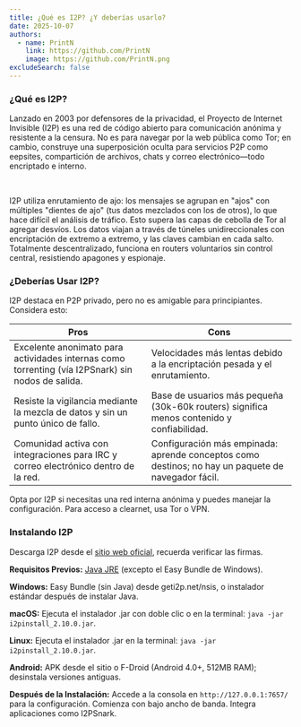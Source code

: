 ```yaml
---
title: ¿Qué es I2P? ¿Y deberías usarlo?
date: 2025-10-07
authors:
  - name: PrintN
    link: https://github.com/PrintN
    image: https://github.com/PrintN.png
excludeSearch: false
---
```

### ¿Qué es I2P?
Lanzado en 2003 por defensores de la privacidad, el Proyecto de Internet Invisible (I2P) es una red de código abierto para comunicación anónima y resistente a la censura. No es para navegar por la web pública como Tor; en cambio, construye una superposición oculta para servicios P2P como eepsites, compartición de archivos, chats y correo electrónico—todo encriptado e interno.

<br>

I2P utiliza enrutamiento de ajo: los mensajes se agrupan en "ajos" con múltiples "dientes de ajo" (tus datos mezclados con los de otros), lo que hace difícil el análisis de tráfico. Esto supera las capas de cebolla de Tor al agregar desvíos. Los datos viajan a través de túneles unidireccionales con encriptación de extremo a extremo, y las claves cambian en cada salto. Totalmente descentralizado, funciona en routers voluntarios sin control central, resistiendo apagones y espionaje.

### ¿Deberías Usar I2P?
I2P destaca en P2P privado, pero no es amigable para principiantes. Considera esto:

| **Pros** | **Cons** |
|------|------|
| Excelente anonimato para actividades internas como torrenting (vía I2PSnark) sin nodos de salida. | Velocidades más lentas debido a la encriptación pesada y el enrutamiento. |
| Resiste la vigilancia mediante la mezcla de datos y sin un punto único de fallo. | Base de usuarios más pequeña (30k-60k routers) significa menos contenido y confiabilidad. |
| Comunidad activa con integraciones para IRC y correo electrónico dentro de la red. | Configuración más empinada: aprende conceptos como destinos; no hay un paquete de navegador fácil. |

Opta por I2P si necesitas una red interna anónima y puedes manejar la configuración. Para acceso a clearnet, usa Tor o VPN.

### Instalando I2P
Descarga I2P desde el [sitio web oficial](https://geti2p.net/en/download), recuerda verificar las firmas.

**Requisitos Previos:** [Java JRE](https://www.oracle.com/java/technologies/downloads/) (excepto el Easy Bundle de Windows).

**Windows:** Easy Bundle (sin Java) desde geti2p.net/nsis, o instalador estándar después de instalar Java.

**macOS:** Ejecuta el instalador .jar con doble clic o en la terminal: `java -jar i2pinstall_2.10.0.jar`.

**Linux:** Ejecuta el instalador .jar en la terminal: `java -jar i2pinstall_2.10.0.jar`.

**Android:** APK desde el sitio o F-Droid (Android 4.0+, 512MB RAM); desinstala versiones antiguas.

**Después de la Instalación:** Accede a la consola en `http://127.0.0.1:7657/` para la configuración. Comienza con bajo ancho de banda. Integra aplicaciones como I2PSnark.